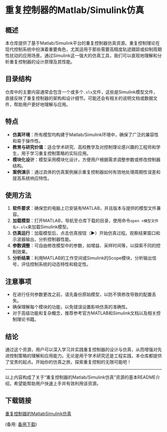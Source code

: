 # 重复控制器的Matlab/Simulink仿真

## 概述
本仓库提供了基于Matlab/Simulink平台的重复控制器仿真资源。重复控制理论在现代控制系统中扮演着重要角色，尤其适用于那些需要高精度轨迹跟踪或抑制周期性扰动的应用场景。通过Simulink这一强大的仿真工具，我们可以直观地理解和分析重复控制器的设计原理及其性能。

## 目录结构
仓库中的主要内容通常会包含一个或多个`.slx`文件，这些是Simulink模型文件，直接反映了重复控制器的架构和设计细节。可能还会有相关的说明文档或数据文件，帮助用户更好地理解与应用。

## 特点
- **仿真环境**：所有模型均构建于Matlab/Simulink环境中，确保了广泛的兼容性和易于操作性。
- **教育与研究价值**：适合学术研究、高校教学及对控制理论感兴趣的工程师和学生，用于学习重复控制策略的实际应用。
- **模块化设计**：模型采用模块化设计，方便用户根据需求调整参数或修改控制器结构。
- **案例演示**：通过具体的仿真案例展示重复控制器如何有效地处理周期性误差和提高系统响应特性。

## 使用方法
1. **软件要求**：确保您的电脑上已安装有MATLAB，并且版本与提供的模型文件兼容。
2. **加载模型**：打开MATLAB，导航至仓库下载的目录，使用命令`open <模型文件名>.slx`来加载Simulink模型。
3. **仿真运行**：加载模型后，点击仿真按钮（▶）开始仿真过程。观察结果窗口和示波器输出，分析控制器性能。
4. **参数调整**：可自由修改模型中的参数，如增益、采样时间等，以探索不同的控制效果。
5. **分析结果**：利用MATLAB的工作空间或Simulink的Scope模块，分析输出信号，评估控制系统的动态特性和稳定性。

## 注意事项
- 在进行任何参数更改之前，请先备份原始模型，以防不慎修改导致的配置丢失。
- 确保理解每个模块的功能，以免错误设置影响仿真的准确性。
- 对于高级功能和复杂概念，推荐参考官方MATLAB和Simulink文档以及相关控制理论书籍。

## 结论
通过这个资源，用户可以深入学习并实践重复控制器的设计与仿真，从而增强对先进控制策略的理解和应用能力。无论是用于学术研究还是工程实践，本仓库都提供了宝贵的起点。开始你的仿真之旅，探索重复控制的无限可能吧！

---

以上内容构成了关于“重复控制器的Matlab/Simulink仿真”资源的基本README介绍，希望能帮助用户快速上手并有效利用该资源。

## 下载链接
[重复控制器的MatlabSimulink仿真]() 

(备用: [备用下载](https://pan.baidu.com/s/1eS21siL_62bBnkejPOyTQA?pwd=1234))
